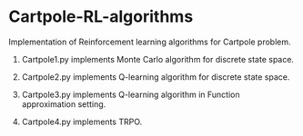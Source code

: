 # Cartpole-RL-algorithms
Implementation of Reinforcement learning algorithms for Cartpole problem.

1) Cartpole1.py implements Monte Carlo algorithm for discrete state space.

2) Cartpole2.py implements Q-learning algorithm for discrete state space.

3) Cartpole3.py implements Q-learning algorithm in Function approximation setting.

4) Cartpole4.py implements TRPO.
